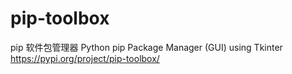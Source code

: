 # pip-toolbox
 pip 软件包管理器 Python pip Package Manager (GUI) using Tkinter
https://pypi.org/project/pip-toolbox/
